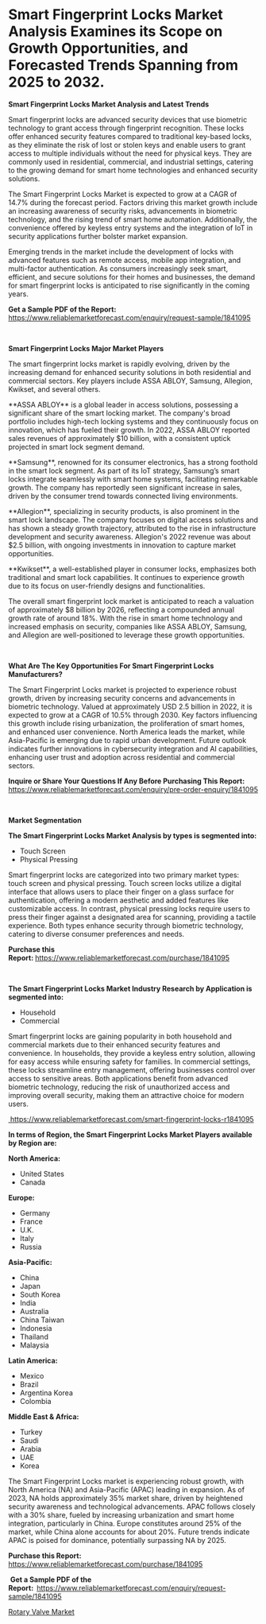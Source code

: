 <p><h1>Smart Fingerprint Locks Market Analysis Examines its Scope on Growth Opportunities, and Forecasted Trends Spanning from 2025 to 2032.</h1></p><p><strong>Smart Fingerprint Locks Market Analysis and Latest Trends</strong></p>
<p><p>Smart fingerprint locks are advanced security devices that use biometric technology to grant access through fingerprint recognition. These locks offer enhanced security features compared to traditional key-based locks, as they eliminate the risk of lost or stolen keys and enable users to grant access to multiple individuals without the need for physical keys. They are commonly used in residential, commercial, and industrial settings, catering to the growing demand for smart home technologies and enhanced security solutions.</p><p>The Smart Fingerprint Locks Market is expected to grow at a CAGR of 14.7% during the forecast period. Factors driving this market growth include an increasing awareness of security risks, advancements in biometric technology, and the rising trend of smart home automation. Additionally, the convenience offered by keyless entry systems and the integration of IoT in security applications further bolster market expansion. </p><p>Emerging trends in the market include the development of locks with advanced features such as remote access, mobile app integration, and multi-factor authentication. As consumers increasingly seek smart, efficient, and secure solutions for their homes and businesses, the demand for smart fingerprint locks is anticipated to rise significantly in the coming years.</p></p>
<p><strong>Get a Sample PDF of the Report:&nbsp;</strong> <a href="https://www.reliablemarketforecast.com/enquiry/request-sample/1841095?utm_campaign=1110&utm_medium=2&utm_source=Github&utm_content=ia&utm_term=19022025&utm_id=smart-fingerprint-locks">https://www.reliablemarketforecast.com/enquiry/request-sample/1841095</a></p>
<p>&nbsp;</p>
<p><strong>Smart Fingerprint Locks Major Market Players</strong></p>
<p><p>The smart fingerprint locks market is rapidly evolving, driven by the increasing demand for enhanced security solutions in both residential and commercial sectors. Key players include ASSA ABLOY, Samsung, Allegion, Kwikset, and several others.</p><p>**ASSA ABLOY** is a global leader in access solutions, possessing a significant share of the smart locking market. The company's broad portfolio includes high-tech locking systems and they continuously focus on innovation, which has fueled their growth. In 2022, ASSA ABLOY reported sales revenues of approximately $10 billion, with a consistent uptick projected in smart lock segment demand.</p><p>**Samsung**, renowned for its consumer electronics, has a strong foothold in the smart lock segment. As part of its IoT strategy, Samsung’s smart locks integrate seamlessly with smart home systems, facilitating remarkable growth. The company has reportedly seen significant increase in sales, driven by the consumer trend towards connected living environments.</p><p>**Allegion**, specializing in security products, is also prominent in the smart lock landscape. The company focuses on digital access solutions and has shown a steady growth trajectory, attributed to the rise in infrastructure development and security awareness. Allegion's 2022 revenue was about $2.5 billion, with ongoing investments in innovation to capture market opportunities.</p><p>**Kwikset**, a well-established player in consumer locks, emphasizes both traditional and smart lock capabilities. It continues to experience growth due to its focus on user-friendly designs and functionalities.</p><p>The overall smart fingerprint lock market is anticipated to reach a valuation of approximately $8 billion by 2026, reflecting a compounded annual growth rate of around 18%. With the rise in smart home technology and increased emphasis on security, companies like ASSA ABLOY, Samsung, and Allegion are well-positioned to leverage these growth opportunities.</p></p>
<p>&nbsp;</p>
<p><strong>What Are The Key Opportunities For Smart Fingerprint Locks Manufacturers?</strong></p>
<p><p>The Smart Fingerprint Locks market is projected to experience robust growth, driven by increasing security concerns and advancements in biometric technology. Valued at approximately USD 2.5 billion in 2022, it is expected to grow at a CAGR of 10.5% through 2030. Key factors influencing this growth include rising urbanization, the proliferation of smart homes, and enhanced user convenience. North America leads the market, while Asia-Pacific is emerging due to rapid urban development. Future outlook indicates further innovations in cybersecurity integration and AI capabilities, enhancing user trust and adoption across residential and commercial sectors.</p></p>
<p><strong>Inquire or Share Your Questions If Any Before Purchasing This Report:</strong> <a href="https://www.reliablemarketforecast.com/enquiry/pre-order-enquiry/1841095?utm_campaign=1110&utm_medium=2&utm_source=Github&utm_content=ia&utm_term=19022025&utm_id=smart-fingerprint-locks">https://www.reliablemarketforecast.com/enquiry/pre-order-enquiry/1841095</a></p>
<p>&nbsp;</p>
<p><strong>Market Segmentation</strong></p>
<p><strong>The Smart Fingerprint Locks Market Analysis by types is segmented into:</strong></p>
<p><ul><li>Touch Screen</li><li>Physical Pressing</li></ul></p>
<p><p>Smart fingerprint locks are categorized into two primary market types: touch screen and physical pressing. Touch screen locks utilize a digital interface that allows users to place their finger on a glass surface for authentication, offering a modern aesthetic and added features like customizable access. In contrast, physical pressing locks require users to press their finger against a designated area for scanning, providing a tactile experience. Both types enhance security through biometric technology, catering to diverse consumer preferences and needs.</p></p>
<p><strong>Purchase this Report:&nbsp;</strong><a href="https://www.reliablemarketforecast.com/purchase/1841095?utm_campaign=1110&utm_medium=2&utm_source=Github&utm_content=ia&utm_term=19022025&utm_id=smart-fingerprint-locks">https://www.reliablemarketforecast.com/purchase/1841095</a></p>
<p>&nbsp;</p>
<p><strong>The Smart Fingerprint Locks Market Industry Research by Application is segmented into:</strong></p>
<p><ul><li>Household</li><li>Commercial</li></ul></p>
<p><p>Smart fingerprint locks are gaining popularity in both household and commercial markets due to their enhanced security features and convenience. In households, they provide a keyless entry solution, allowing for easy access while ensuring safety for families. In commercial settings, these locks streamline entry management, offering businesses control over access to sensitive areas. Both applications benefit from advanced biometric technology, reducing the risk of unauthorized access and improving overall security, making them an attractive choice for modern users.</p></p>
<p><a href="https://www.reliablemarketforecast.com/smart-fingerprint-locks-r1841095?utm_campaign=1110&utm_medium=2&utm_source=Github&utm_content=ia&utm_term=19022025&utm_id=smart-fingerprint-locks">&nbsp;https://www.reliablemarketforecast.com/smart-fingerprint-locks-r1841095</a></p>
<p><strong>In terms of Region, the Smart Fingerprint Locks Market Players available by Region are:</strong></p>
<p>
    <p> <strong> North America: </strong>
        <ul>
            <li>United States</li>
            <li>Canada</li>
        </ul>
        </p> 
    <p> <strong> Europe: </strong>
        <ul>
            <li>Germany</li>
            <li>France</li>
            <li>U.K.</li>
            <li>Italy</li>
            <li>Russia</li>
        </ul>
        </p> 
    <p> <strong> Asia-Pacific: </strong>
        <ul>
            <li>China</li>
            <li>Japan</li>
            <li>South Korea</li>
            <li>India</li>
            <li>Australia</li>
            <li>China Taiwan</li>
            <li>Indonesia</li>
            <li>Thailand</li>
            <li>Malaysia</li>
        </ul>
        </p> 
    <p> <strong> Latin America: </strong>
        <ul>
            <li>Mexico</li>
            <li>Brazil</li>
            <li>Argentina Korea</li>
            <li>Colombia</li>
        </ul>
        </p> 
    <p> <strong> Middle East & Africa: </strong>
        <ul>
            <li>Turkey</li>
            <li>Saudi</li>
            <li>Arabia</li>
            <li>UAE</li>
            <li>Korea</li>
        </ul>
    </p>
    </p>
<p><p>The Smart Fingerprint Locks market is experiencing robust growth, with North America (NA) and Asia-Pacific (APAC) leading in expansion. As of 2023, NA holds approximately 35% market share, driven by heightened security awareness and technological advancements. APAC follows closely with a 30% share, fueled by increasing urbanization and smart home integration, particularly in China. Europe constitutes around 25% of the market, while China alone accounts for about 20%. Future trends indicate APAC is poised for dominance, potentially surpassing NA by 2025.</p></p>
<p><strong>Purchase this Report: </strong><a href="https://www.reliablemarketforecast.com/purchase/1841095?utm_campaign=1110&utm_medium=2&utm_source=Github&utm_content=ia&utm_term=19022025&utm_id=smart-fingerprint-locks">https://www.reliablemarketforecast.com/purchase/1841095</a></p>
<p>&nbsp;<strong>Get a Sample PDF of the Report:&nbsp;&nbsp;</strong><a href="https://www.reliablemarketforecast.com/enquiry/request-sample/1841095?utm_campaign=1110&utm_medium=2&utm_source=Github&utm_content=ia&utm_term=19022025&utm_id=smart-fingerprint-locks">https://www.reliablemarketforecast.com/enquiry/request-sample/1841095</a></p>
<p><strong></strong></p>
<p><p><a href="https://github.com/WillieWoodard/Market-Research-Report-List-7/blob/main/rotary-valve-market.md?utm_campaign=1110&utm_medium=2&utm_source=Github&utm_content=ia&utm_term=19022025&utm_id=smart-fingerprint-locks">Rotary Valve Market</a></p></p>
